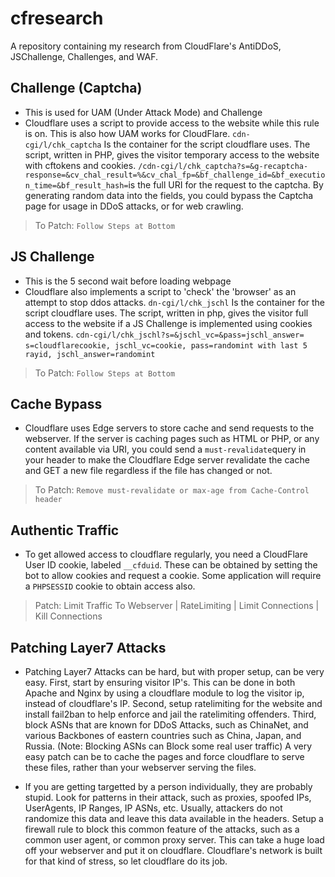 # cfresearch
A repository containing my research from CloudFlare's AntiDDoS, JSChallenge, Challenges, and WAF.

## Challenge (Captcha)
- This is used for UAM (Under Attack Mode) and Challenge
- Cloudflare uses a script to provide access to the website while this rule is on. This is also how UAM works for CloudFlare. 
`cdn-cgi/l/chk_captcha` Is the container for the script cloudflare uses. The script, written in PHP, gives the visitor temporary access to the website with cftokens and cookies. `/cdn-cgi/l/chk_captcha?s=&g-recaptcha-response=&cv_chal_result=%&cv_chal_fp=&bf_challenge_id=&bf_execution_time=&bf_result_hash=`is the full URI for the request to the captcha. By generating random data into the fields, you could bypass the Captcha page for usage in DDoS attacks, or for web crawling.
> To Patch: `Follow Steps at Bottom`

## JS Challenge
- This is the 5 second wait before loading webpage
- Cloudflare also implements a script to 'check' the 'browser' as an attempt to stop ddos attacks. `dn-cgi/l/chk_jschl` Is the container for the script cloudflare uses. The script, written in php, gives the visitor full access to the website if a JS Challenge is implemented using cookies and tokens. `cdn-cgi/l/chk_jschl?s=&jschl_vc=&pass=jschl_answer=`
`s=cloudflarecookie, jschl_vc=cookie, pass=randomint with last 5 rayid, jschl_answer=randomint`
> To Patch: `Follow Steps at Bottom`

## Cache Bypass
- Cloudflare uses Edge servers to store cache and send requests to the webserver. If the server is caching pages such as HTML or PHP, or any content available via URI, you could send a `must-revalidate`query in your header to make the Cloudflare Edge server revalidate the cache and GET a new file regardless if the file has changed or not.
> To Patch: `Remove must-revalidate or max-age from Cache-Control header`

## Authentic Traffic
- To get allowed access to cloudflare regularly, you need a CloudFlare User ID cookie, labeled `__cfduid`. These can be obtained by setting the bot to allow cookies and request a cookie. Some application will require a `PHPSESSID` cookie to obtain access also.
> Patch: Limit Traffic To Webserver | RateLimiting | Limit Connections | Kill Connections

## Patching Layer7 Attacks
- Patching Layer7 Attacks can be hard, but with proper setup, can be very easy. First, start by ensuring visitor IP's. This can be done in both Apache and Nginx by using a cloudflare module to log the visitor ip, instead of cloudflare's IP. Second, setup ratelimiting for the website and install fail2ban to help enforce and jail the ratelimiting offenders. Third, block ASNs  that are known for DDoS Attacks, such as ChinaNet, and various Backbones of eastern countries such as China, Japan, and Russia. (Note: Blocking ASNs can Block some real user traffic) A very easy patch can be to cache the pages and force cloudflare to serve these files, rather than your webserver serving the files. 

- If you are getting targetted by a person individually, they are probably stupid. Look for patterns in their attack, such as proxies, spoofed IPs, UserAgents, IP Ranges, IP ASNs, etc. Usually, attackers do not randomize this data and leave this data available in the headers. Setup a firewall rule to block this common feature of the attacks, such as a common user agent, or common proxy server. This can take a huge load off your webserver and put it on cloudflare. Cloudflare's network is built for that kind of stress, so let cloudflare do its job.




